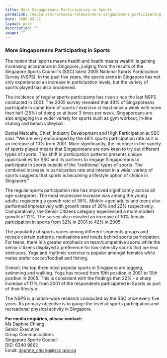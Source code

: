 ```yaml
---
title: More Singaporeans Participating in Sports
permalink: /media-centre/media-release/more-singaporeans-participating-in-sports/
date: 2006-03-22
layout: post
description: ""
image: ""
---
```

### **More Singaporeans Participating in Sports**

The notion that 'sports means health and health means wealth' is gaining increasing acceptance in Singapore, judging from the results of the Singapore Sports Council's (SSC) latest 2005 National Sports Participation Survey (NSPS). In the past five years, the sports arena in Singapore has not only experienced an increase in participation levels, but the variety of sports played has also broadened.

The incidence of regular sports participants has risen since the last NSPS conducted in 2001. The 2005 survey revealed that 48% of Singaporeans participate in some form of sports / exercise at least once a week with more than half (25%) of doing so at least 3 times per week. Singaporeans are also engaging in a wider variety for sports such as gym workout, in-line skating and beach volleyball.

Daniel Metcalfe, Chief, Industry Development and High Participation at SSC said: "We are very encouraged by the 48% sports participation rate as it is an increase of 10% from 2001. More significantly, the increase in the variety of sports played means that Singaporeans are now keen to try out different types of sports. This shift in participation patterns presents unique opportunities for SSC and its partners to engage Singaporeans to participate in sports outside of the 'traditional' types of sports. The combined increase in participation rate and interest in a wider variety of sports suggests that sports is becoming a lifestyle option of choice in Singapore."

The regular sports participation rate has improved significantly across all age-categories. The most impressive increase was among the young adults, registering a growth rate of 38%. Middle-aged adults and teens also performed impressively with growth rates of 26% and 22% respectively. Comparatively, the Senior Citizens category experienced a more modest growth of 12%. The survey also revealed an increase of 10% female participation in sports from 32% in 2001 to 42% in 2005.

The popularity of sports varies among different segments groups and reveals certain patterns, motivations and needs behind sports participation. For teens, there is a greater emphasis on team/competitive sports while the senior citizens displayed a preference for low-intensity sports that are less strenuous. Yoga and rhythmic exercise is popular amongst females while males prefer soccer/football and fishing.

Overall, the top three most popular sports in Singapore are jogging, swimming and walking. Yoga has moved from 19th position in 2001 to 10th position in 2005. This is consistent with the findings that 22% - a sharp increase of 17% from 2001 of the respondents participated in Sports as part of their lifestyle.

The NSPS is a nation-wide research conducted by the SSC once every five years. Its primary objective is to gauge the level of sports participation and recreational physical activity in Singapore.

**For media enquiries, please contact:**
<br>
Ms Daphne Chiang
<br>
Senior Executive
<br>
Group Communications
<br>
Singapore Sports Council
<br>
DID: 6340 9862
<br>
Email: [daphne_chiang@ssc.gov.sg](mailto:daphne_chiang@ssc.gov.sg)